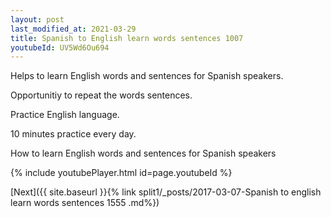 ```yaml
---
layout: post
last_modified_at: 2021-03-29
title: Spanish to English learn words sentences 1007 
youtubeId: UV5Wd6Ou694
---
```

 
 
Helps to learn English words and sentences for Spanish speakers.

Opportunitiy to repeat the words sentences. 

Practice English language. 
 
10 minutes practice every day. 
 
How to learn English words and sentences for Spanish speakers 
 
{% include youtubePlayer.html id=page.youtubeId %}
 
 
[Next]({{ site.baseurl }}{% link  split1/_posts/2017-03-07-Spanish to english learn words sentences 1555 .md%})
 
